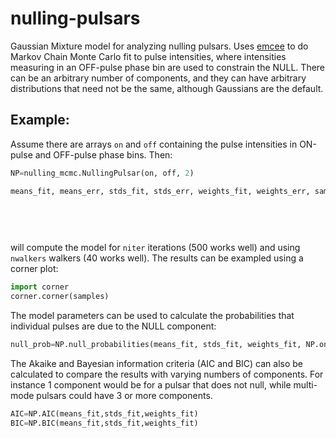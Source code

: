 # nulling-pulsars

Gaussian Mixture model for analyzing nulling pulsars.  Uses [emcee](http://dfm.io/emcee/current/) to do Markov Chain Monte Carlo fit to pulse intensities, where intensities measuring in an OFF-pulse phase bin are used to constrain the NULL.  There can be an arbitrary number of components, and they can have arbitrary distributions that need not be the same, although Gaussians are the default.

## Example:
Assume there are arrays `on` and `off` containing the pulse intensities in ON-pulse and OFF-pulse phase bins.  Then:

```python
NP=nulling_mcmc.NullingPulsar(on, off, 2)

means_fit, means_err, stds_fit, stds_err, weights_fit, weights_err, samples, lnprobs=NP.fit_mcmc(nwalkers=nwalkers,
                                                                                                 niter=niter,
                                                                                                 ninit=50,
                                                                                                 nthreads=nthreads,
                                                                                                 printinterval=50)
```
will compute the model for `niter` iterations (500 works well) and using `nwalkers` walkers (40 works well).  The results can be exampled using a corner plot:
```python
import corner
corner.corner(samples)
```

The model parameters can be used to calculate the probabilities that individual pulses are due to the NULL component:
```python
null_prob=NP.null_probabilities(means_fit, stds_fit, weights_fit, NP.on)
```

The Akaike and Bayesian information criteria (AIC and BIC) can also be calculated to compare the results with varying numbers of components.  For instance 1 component would be for a pulsar that does not null, while multi-mode pulsars could have 3 or more components.
```python
AIC=NP.AIC(means_fit,stds_fit,weights_fit)
BIC=NP.BIC(means_fit,stds_fit,weights_fit)
```
